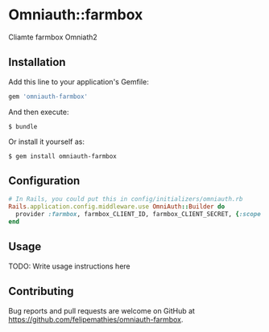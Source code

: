 # Omniauth::farmbox

Cliamte farmbox Omniath2

## Installation

Add this line to your application's Gemfile:

```ruby
gem 'omniauth-farmbox'
```

And then execute:

    $ bundle

Or install it yourself as:

    $ gem install omniauth-farmbox

## Configuration

```ruby
# In Rails, you could put this in config/initializers/omniauth.rb
Rails.application.config.middleware.use OmniAuth::Builder do
  provider :farmbox, farmbox_CLIENT_ID, farmbox_CLIENT_SECRET, {:scope => SCOPES}
end
```

## Usage

TODO: Write usage instructions here

## Contributing

Bug reports and pull requests are welcome on GitHub at https://github.com/felipemathies/omniauth-farmbox.
